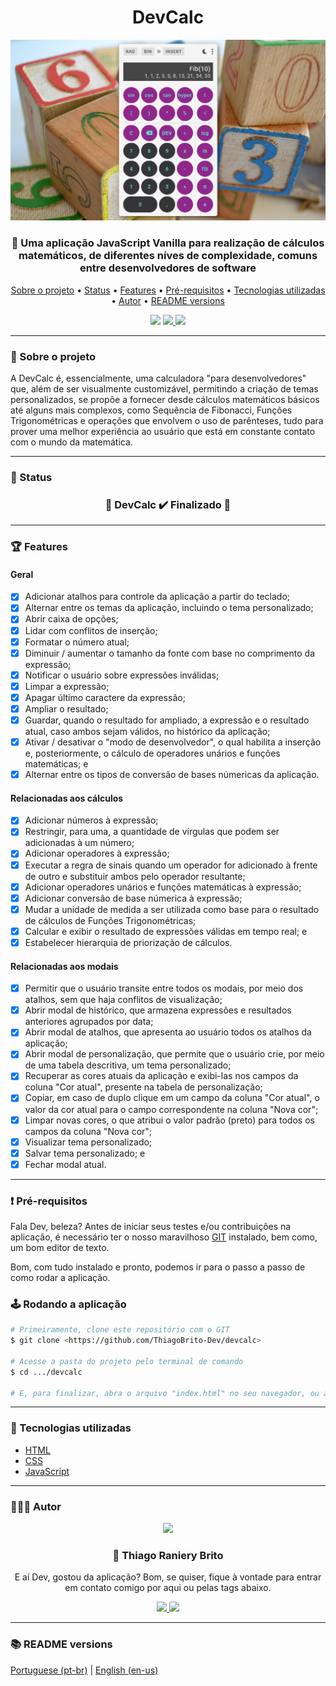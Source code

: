 <div align="center">
  <div>
    <h1>DevCalc</h1>
    <img src="./.github/devcalc.png" />
    <h3>
      🧮 Uma aplicação JavaScript Vanilla para realização de cálculos matemáticos, de diferentes níves de complexidade, comuns entre desenvolvedores de software
    </h3>
  </div>

  <p>
    <a href="#-sobre-o-projeto">Sobre o projeto</a> •
    <a href="#-status">Status</a> •
    <a href="#-features">Features</a> • 
    <a href="#%EF%B8%8F-pré-requisitos">Pré-requisitos</a> • 
    <a href="#-tecnologias-utilizadas">Tecnologias utilizadas</a> • 
    <a href="#-autor">Autor</a> •
    <a href="#-readme-versions">README versions</a>
  </p>

  <div>
    <img src="https://img.shields.io/github/license/ThiagoBrito-Dev/Podcastr?color=5eddd3&style=for-the-badge" />
    <a href="https://my-devcalc.netlify.app/">
      <img src="https://api.netlify.com/api/v1/badges/3bfdc191-3a42-4a5c-ac95-c9abfc608b98/deploy-status" />
    </a>
    <img src="https://img.shields.io/static/v1?label=version&message=1.0.0&color=5eddd3&style=for-the-badge" />
  </div>
</div>

<hr>

### 🎯 Sobre o projeto

<p>
  A DevCalc é, essencialmente, uma calculadora "para desenvolvedores" que, além de ser visualmente customizável, permitindo a criação de temas personalizados, se propõe a fornecer desde cálculos matemáticos básicos até alguns mais complexos, como Sequência de Fibonacci, Funções Trigonométricas e operações que envolvem o uso de parênteses, tudo para prover uma melhor experiência ao usuário que está em constante contato com o mundo da matemática.
</p>

<hr>

### 🏁 Status

<h3 align="center">
  🎉 DevCalc ✔️ Finalizado 🎉
</h3>

<hr>

### 🏆 Features

#### Geral

- [x] Adicionar atalhos para controle da aplicação a partir do teclado;
- [x] Alternar entre os temas da aplicação, incluindo o tema personalizado;
- [x] Abrir caixa de opções;
- [x] Lidar com conflitos de inserção;
- [x] Formatar o número atual;
- [x] Diminuir / aumentar o tamanho da fonte com base no comprimento da expressão;
- [x] Notificar o usuário sobre expressões inválidas;
- [x] Limpar a expressão;
- [x] Apagar último caractere da expressão;
- [x] Ampliar o resultado;
- [x] Guardar, quando o resultado for ampliado, a expressão e o resultado atual, caso ambos sejam válidos, no histórico da aplicação;
- [x] Ativar / desativar o "modo de desenvolvedor", o qual habilita a inserção e, posteriormente, o cálculo de operadores unários e funções matemáticas; e
- [x] Alternar entre os tipos de conversão de bases númericas da aplicação.

#### Relacionadas aos cálculos

- [x] Adicionar números à expressão;
- [x] Restringir, para uma, a quantidade de vírgulas que podem ser adicionadas à um número;
- [x] Adicionar operadores à expressão;
- [x] Executar a regra de sinais quando um operador for adicionado à frente de outro e substituir ambos pelo operador resultante;
- [x] Adicionar operadores unários e funções matemáticas à expressão;
- [x] Adicionar conversão de base númerica à expressão;
- [x] Mudar a unidade de medida a ser utilizada como base para o resultado de cálculos de Funções Trigonométricas;
- [x] Calcular e exibir o resultado de expressões válidas em tempo real; e
- [x] Estabelecer hierarquia de priorização de cálculos.

#### Relacionadas aos modais

- [x] Permitir que o usuário transite entre todos os modais, por meio dos atalhos, sem que haja conflitos de visualização;
- [x] Abrir modal de histórico, que armazena expressões e resultados anteriores agrupados por data;
- [x] Abrir modal de atalhos, que apresenta ao usuário todos os atalhos da aplicação;
- [x] Abrir modal de personalização, que permite que o usuário crie, por meio de uma tabela descritiva, um tema personalizado;
- [x] Recuperar as cores atuais da aplicação e exibi-las nos campos da coluna "Cor atual", presente na tabela de personalização;
- [x] Copiar, em caso de duplo clique em um campo da coluna "Cor atual", o valor da cor atual para o campo correspondente na coluna "Nova cor";
- [x] Limpar novas cores, o que atribui o valor padrão (preto) para todos os campos da coluna "Nova cor";
- [x] Visualizar tema personalizado;
- [x] Salvar tema personalizado; e
- [x] Fechar modal atual.

<hr>

### ❗️ Pré-requisitos

Fala Dev, beleza? Antes de iniciar seus testes e/ou contribuições na aplicação, é necessário ter o nosso maravilhoso [GIT](https://git-scm.com) instalado, bem como, um bom editor de texto.

Bom, com tudo instalado e pronto, podemos ir para o passo a passo de como rodar a aplicação.

### 🕹️ Rodando a aplicação

```bash
# Primeiramente, clone este repositório com o GIT
$ git clone <https://github.com/ThiagoBrito-Dev/devcalc>

# Acesse a pasta do projeto pelo terminal de comando
$ cd .../devcalc

# E, para finalizar, abra o arquivo "index.html" no seu navegador, ou ainda, utilizando a extensão Live Server, caso você a tenha instalada.
```

<hr>

### 🔮 Tecnologias utilizadas

- [HTML](https://devdocs.io/html/)
- [CSS](https://devdocs.io/css/)
- [JavaScript](https://devdocs.io/javaScript/)

<hr>

### 👨🏽‍🎓 Autor

<div align="center">
  <img src="https://github.com/ThiagoBrito-Dev.png" width="250px" />

  <br />

  <div>
    <h3>
      🤝 Thiago Raniery Brito
    </h3>
    <p>E aí Dev, gostou da aplicação? Bom, se quiser, fique à vontade para entrar em contato comigo por aqui ou pelas tags abaixo.</p>
  </div>
  
  <div>
    <a href="https://www.linkedin.com/in/thiagoranierybrito/">
      <img src="https://img.shields.io/badge/-LinkedIn-blue?style=for-the-badge&logo=Linkedin&logoColor=white&link=https://www.linkedin.com/in/thiagoranierybrito/" />
    </a>
    <a href="mailto:thiagobritotrs@gmail.com">
      <img src="https://img.shields.io/badge/-Gmail-c14438?style=for-the-badge&logo=Gmail&logoColor=white&link=mailto:thiagobritotrs@gmail.com" />
    </a>
  </div>
</div>

<hr>

### 📚 README versions

<div>
  <a href="https://github.com/ThiagoBrito-Dev/devcalc/blob/main/README.md">Portuguese (pt-br)</a>
  |   
  <a href="https://github.com/ThiagoBrito-Dev/devcalc/blob/main/README-en.md">English (en-us)</a>
</div>
